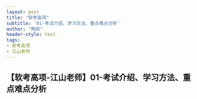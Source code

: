 ```yaml
---
layout: post
title: "软考高项"
subtitle: '01-考试介绍、学习方法、重点难点分析'
author: "陶叔"
header-style: text
tags:
- 软考高项
- 江山老师
---
```


## 【软考高项-江山老师】01-考试介绍、学习方法、重点难点分析

<p><img src="tjj006-1302037511.cos.ap-shanghai.myqcloud.com/2022/08/28/16616567844325.jpg" alt="" /></p>
<p><img src="tjj006-1302037511.cos.ap-shanghai.myqcloud.com/2022/08/28/16616567617017.jpg" alt="" /></p>
<p><img src="tjj006-1302037511.cos.ap-shanghai.myqcloud.com/2022/08/28/16616568071450.jpg" alt="" /></p>
<p><img src="tjj006-1302037511.cos.ap-shanghai.myqcloud.com/2022/08/28/16616569330593.jpg" alt="" /></p>
<p><img src="tjj006-1302037511.cos.ap-shanghai.myqcloud.com/2022/08/28/16616569163566.jpg" alt="" /></p>
<p><img src="tjj006-1302037511.cos.ap-shanghai.myqcloud.com/2022/08/28/16616570014429.jpg" alt="" /></p>
<p><img src="tjj006-1302037511.cos.ap-shanghai.myqcloud.com/2022/08/28/16616570736686.jpg" alt="" /></p>
<p><img src="tjj006-1302037511.cos.ap-shanghai.myqcloud.com/2022/08/28/16616570865387.jpg" alt="" /></p>
<p><img src="tjj006-1302037511.cos.ap-shanghai.myqcloud.com/2022/08/28/16616571669737.jpg" alt="" /></p>
<p><img src="tjj006-1302037511.cos.ap-shanghai.myqcloud.com/2022/08/28/16616572616933.jpg" alt="" /></p>
<p><img src="tjj006-1302037511.cos.ap-shanghai.myqcloud.com/2022/08/28/16616572790809.jpg" alt="" /></p>
<p><img src="tjj006-1302037511.cos.ap-shanghai.myqcloud.com/2022/08/28/16616573723823.jpg" alt="" /></p>
<p><img src="tjj006-1302037511.cos.ap-shanghai.myqcloud.com/2022/08/28/16616574240650.jpg" alt="" /></p>
